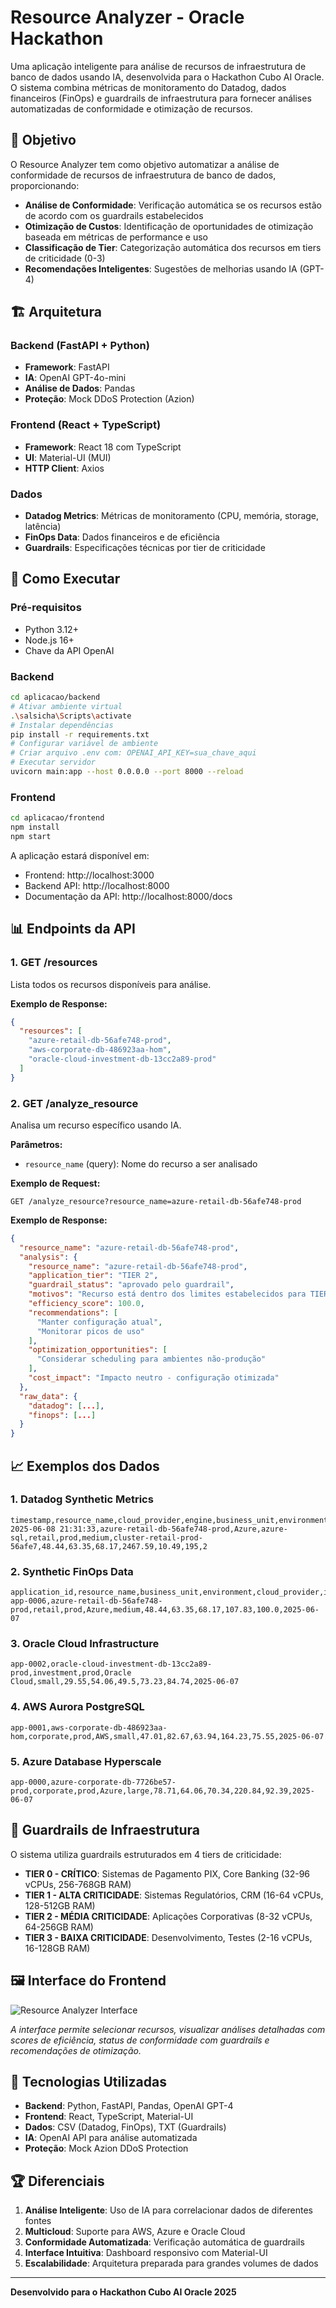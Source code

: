 # Resource Analyzer - Oracle Hackathon

Uma aplicação inteligente para análise de recursos de infraestrutura de banco de dados usando IA, desenvolvida para o Hackathon Cubo AI Oracle. O sistema combina métricas de monitoramento do Datadog, dados financeiros (FinOps) e guardrails de infraestrutura para fornecer análises automatizadas de conformidade e otimização de recursos.

## 🎯 Objetivo

O Resource Analyzer tem como objetivo automatizar a análise de conformidade de recursos de infraestrutura de banco de dados, proporcionando:

- **Análise de Conformidade**: Verificação automática se os recursos estão de acordo com os guardrails estabelecidos
- **Otimização de Custos**: Identificação de oportunidades de otimização baseada em métricas de performance e uso
- **Classificação de Tier**: Categorização automática dos recursos em tiers de criticidade (0-3)
- **Recomendações Inteligentes**: Sugestões de melhorias usando IA (GPT-4)

## 🏗️ Arquitetura

### Backend (FastAPI + Python)
- **Framework**: FastAPI
- **IA**: OpenAI GPT-4o-mini
- **Análise de Dados**: Pandas
- **Proteção**: Mock DDoS Protection (Azion)

### Frontend (React + TypeScript)
- **Framework**: React 18 com TypeScript
- **UI**: Material-UI (MUI)
- **HTTP Client**: Axios

### Dados
- **Datadog Metrics**: Métricas de monitoramento (CPU, memória, storage, latência)
- **FinOps Data**: Dados financeiros e de eficiência
- **Guardrails**: Especificações técnicas por tier de criticidade

## 🚀 Como Executar

### Pré-requisitos
- Python 3.12+
- Node.js 16+
- Chave da API OpenAI

### Backend
```bash
cd aplicacao/backend
# Ativar ambiente virtual
.\salsicha\Scripts\activate
# Instalar dependências
pip install -r requirements.txt
# Configurar variável de ambiente
# Criar arquivo .env com: OPENAI_API_KEY=sua_chave_aqui
# Executar servidor
uvicorn main:app --host 0.0.0.0 --port 8000 --reload
```

### Frontend
```bash
cd aplicacao/frontend
npm install
npm start
```

A aplicação estará disponível em:
- Frontend: http://localhost:3000
- Backend API: http://localhost:8000
- Documentação da API: http://localhost:8000/docs

## 📊 Endpoints da API

### 1. **GET /resources**
Lista todos os recursos disponíveis para análise.

**Exemplo de Response:**
```json
{
  "resources": [
    "azure-retail-db-56afe748-prod",
    "aws-corporate-db-486923aa-hom",
    "oracle-cloud-investment-db-13cc2a89-prod"
  ]
}
```

### 2. **GET /analyze_resource**
Analisa um recurso específico usando IA.

**Parâmetros:**
- `resource_name` (query): Nome do recurso a ser analisado

**Exemplo de Request:**
```
GET /analyze_resource?resource_name=azure-retail-db-56afe748-prod
```

**Exemplo de Response:**
```json
{
  "resource_name": "azure-retail-db-56afe748-prod",
  "analysis": {
    "resource_name": "azure-retail-db-56afe748-prod",
    "application_tier": "TIER 2",
    "guardrail_status": "aprovado pelo guardrail",
    "motivos": "Recurso está dentro dos limites estabelecidos para TIER 2",
    "efficiency_score": 100.0,
    "recommendations": [
      "Manter configuração atual",
      "Monitorar picos de uso"
    ],
    "optimization_opportunities": [
      "Considerar scheduling para ambientes não-produção"
    ],
    "cost_impact": "Impacto neutro - configuração otimizada"
  },
  "raw_data": {
    "datadog": [...],
    "finops": [...]
  }
}
```

## 📈 Exemplos dos Dados

### 1. **Datadog Synthetic Metrics**
```csv
timestamp,resource_name,cloud_provider,engine,business_unit,environment,instance_type,cluster_name,cpu_utilization,memory_utilization,storage_utilization,iops,latency_ms,connections,tier
2025-06-08 21:31:33,azure-retail-db-56afe748-prod,Azure,azure-sql,retail,prod,medium,cluster-retail-prod-56afe7,48.44,63.35,68.17,2467.59,10.49,195,2
```

### 2. **Synthetic FinOps Data**
```csv
application_id,resource_name,business_unit,environment,cloud_provider,instance_type,cpu_utilization,memory_utilization,storage_utilization,monthly_cost_usd,efficiency_score,date
app-0006,azure-retail-db-56afe748-prod,retail,prod,Azure,medium,48.44,63.35,68.17,107.83,100.0,2025-06-07
```

### 3. **Oracle Cloud Infrastructure**
```csv
app-0002,oracle-cloud-investment-db-13cc2a89-prod,investment,prod,Oracle Cloud,small,29.55,54.06,49.5,73.23,84.74,2025-06-07
```

### 4. **AWS Aurora PostgreSQL**
```csv
app-0001,aws-corporate-db-486923aa-hom,corporate,prod,AWS,small,47.01,82.67,63.94,164.23,75.55,2025-06-07
```

### 5. **Azure Database Hyperscale**
```csv
app-0000,azure-corporate-db-7726be57-prod,corporate,prod,Azure,large,78.71,64.06,70.34,220.84,92.39,2025-06-07
```

## 🎯 Guardrails de Infraestrutura

O sistema utiliza guardrails estruturados em 4 tiers de criticidade:

- **TIER 0 - CRÍTICO**: Sistemas de Pagamento PIX, Core Banking (32-96 vCPUs, 256-768GB RAM)
- **TIER 1 - ALTA CRITICIDADE**: Sistemas Regulatórios, CRM (16-64 vCPUs, 128-512GB RAM)
- **TIER 2 - MÉDIA CRITICIDADE**: Aplicações Corporativas (8-32 vCPUs, 64-256GB RAM)
- **TIER 3 - BAIXA CRITICIDADE**: Desenvolvimento, Testes (2-16 vCPUs, 16-128GB RAM)

## 🖼️ Interface do Frontend

![Resource Analyzer Interface](docs/frontend-screenshot.png)

*A interface permite selecionar recursos, visualizar análises detalhadas com scores de eficiência, status de conformidade com guardrails e recomendações de otimização.*

## 🔧 Tecnologias Utilizadas

- **Backend**: Python, FastAPI, Pandas, OpenAI GPT-4
- **Frontend**: React, TypeScript, Material-UI
- **Dados**: CSV (Datadog, FinOps), TXT (Guardrails)
- **IA**: OpenAI API para análise automatizada
- **Proteção**: Mock Azion DDoS Protection

## 🏆 Diferenciais

1. **Análise Inteligente**: Uso de IA para correlacionar dados de diferentes fontes
2. **Multicloud**: Suporte para AWS, Azure e Oracle Cloud
3. **Conformidade Automatizada**: Verificação automática de guardrails
4. **Interface Intuitiva**: Dashboard responsivo com Material-UI
5. **Escalabilidade**: Arquitetura preparada para grandes volumes de dados

---

**Desenvolvido para o Hackathon Cubo AI Oracle 2025**